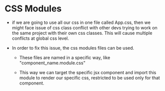 # CSS Modules

- if we are going to use all our css in one file called App.css, then we might face issue of css class conflict with other devs trying to work on the same project with their own css classes. This will cause multiple conflicts at global css level.

- In order to fix this issue, the css modules files can be used.

  - These files are named in a specific way, like "component_name.module.css"

  - This way we can target the specific jsx component and import this module to render our specific css, restricted to be used only for that component.
